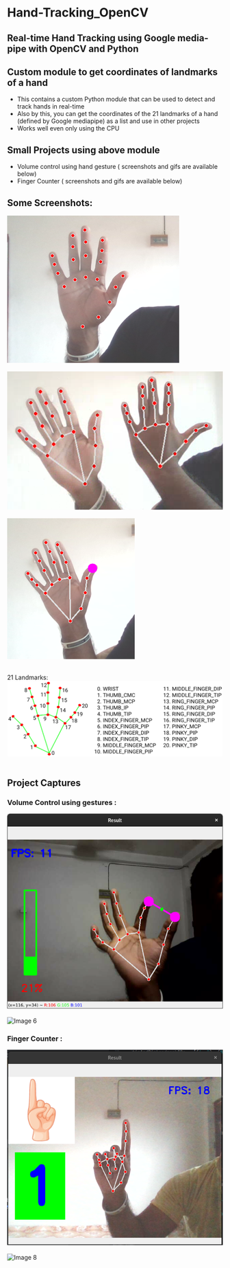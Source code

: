 # Hand-Tracking_OpenCV

## Real-time Hand Tracking using Google media-pipe with OpenCV and Python
## Custom module to get coordinates of landmarks of a hand


- This contains a custom Python module that can be used to detect and track hands in real-time<br>
- Also by this, you can get the coordinates of the 21 landmarks of a hand (defined by Google mediapipe) as a list and use in other projects <br>
- Works well even only using the CPU

## Small Projects using above module
- Volume control using hand gesture ( screenshots and gifs are available below) 
- Finger Counter ( screenshots and gifs are available below) 


## Some Screenshots: <br>
![Image 1](./ScreenShots/01.png)
<br><br>
![Image 2](./ScreenShots/02.png)
<br><br>
![Image 3](./ScreenShots/03.png)
<br><br>

21 Landmarks:<br>
![Image 4](./hand_landmarks.png)
<br><br>

## Project Captures
### Volume Control using gestures :
![Image 5](./ScreenShots/04.png)
<br><br>
![Image 6](./ScreenShots/gestureVolume.gif)
### Finger Counter :
![Image 7](./ScreenShots/fingerCount.png)
<br><br>
![Image 8](./ScreenShots/fingerCount.gif)